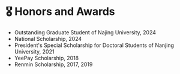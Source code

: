 # 🎖 Honors and Awards
- Outstanding Graduate Student of Najing University, 2024
- National Scholarship, 2024
- President's Special Scholarship for Doctoral Students of Nanjing University, 2021
- YeePay Scholarship, 2018
- Renmin Scholarship, 2017, 2019